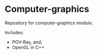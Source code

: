# Computer-graphics

Repository for computer-graphics module.

Includes:

 - POV-Ray, and;
 - OpenGL in C++
